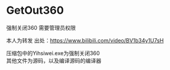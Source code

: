 # GetOut360
强制关闭360 需要管理员权限

本人为转发
出处：https://www.bilibili.com/video/BV1b34y1U7sH  

压缩包中的Yihsiwei.exe为强制关闭360  
其他文件为源码，以及编译源码的编译器

